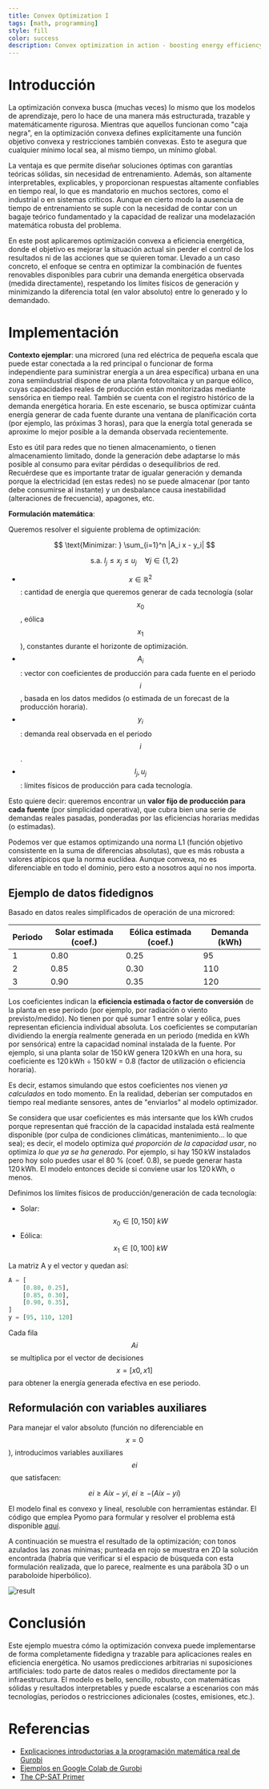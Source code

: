 ```yaml
---
title: Convex Optimization I
tags: [math, programming]
style: fill
color: success
description: Convex optimization in action - boosting energy efficiency 
---
```


# Introducción

La optimización convexa busca (muchas veces) lo mismo que los modelos de aprendizaje, pero lo hace de una manera más estructurada, trazable y matemáticamente rigurosa. Mientras que aquellos funcionan como "caja negra", en la optimización convexa defines explícitamente una función objetivo convexa y restricciones también convexas. Esto te asegura que cualquier mínimo local sea, al mismo tiempo, un mínimo global.

La ventaja es que permite diseñar soluciones óptimas con garantías teóricas sólidas, sin necesidad de entrenamiento. Además, son altamente interpretables, explicables, y proporcionan respuestas altamente confiables en tiempo real, lo que es mandatorio en muchos sectores, como el industrial o en sistemas críticos. Aunque en cierto modo la ausencia de tiempo de entrenamiento se suple con la necesidad de contar con un bagaje teórico fundamentado y la capacidad de realizar una modelazación matemática robusta del problema. 

En este post aplicaremos optimización convexa a eficiencia energética, donde el objetivo es mejorar la situación actual sin perder el control de los resultados ni de las acciones que se quieren tomar. Llevado a un caso concreto, el enfoque se centra en optimizar la combinación de fuentes renovables disponibles para cubrir una demanda energética observada (medida directamente), respetando los límites físicos de generación y minimizando la diferencia total (en valor absoluto) entre lo generado y lo demandado.

# Implementación

**Contexto ejemplar**: una microred (una red eléctrica de pequeña escala que puede estar conectada a la red principal o funcionar de forma independiente para suministrar energía a un área específica) urbana en una zona semiindustrial dispone de una planta fotovoltaica y un parque eólico, cuyas capacidades reales de producción están monitorizadas mediante sensórica en tiempo real. También se cuenta con el registro histórico de la demanda energética horaria. En este escenario, se busca optimizar cuánta energía generar de cada fuente durante una ventana de planificación corta (por ejemplo, las próximas 3 horas), para que la energía total generada se aproxime lo mejor posible a la demanda observada recientemente.

Esto es útil para redes que no tienen almacenamiento, o tienen almacenamiento limitado, donde la generación debe adaptarse lo más posible al consumo para evitar pérdidas o desequilibrios de red. Recuérdese que es importante tratar de igualar generación y demanda porque la electricidad (en estas redes) no se puede almacenar (por tanto debe consumirse al instante) y un desbalance causa inestabilidad (alteraciones de frecuencia), apagones, etc. 

**Formulación matemática**:

Queremos resolver el siguiente problema de optimización:

$$
\text{Minimizar: } \sum_{i=1}^n |A_i x - y_i|
$$

$$
\text{s.a. } l_j \leq x_j \leq u_j \quad \forall j \in \{1,2\}
$$

- $$ x \in \mathbb{R}^2 $$: cantidad de energía que queremos generar de cada tecnología (solar $$x_0$$, eólica $$x_1$$), constantes durante el horizonte de optimización.
- $$ A_i $$: vector con coeficientes de producción para cada fuente en el periodo $$i$$, basada en los datos medidos (o estimada de un forecast de la producción horaria).
- $$ y_i $$: demanda real observada en el periodo $$i$$.
- $$ l_j, u_j $$: límites físicos de producción para cada tecnología.

Esto quiere decir: queremos encontrar un **valor fijo de producción para cada fuente** (por simplicidad operativa), que cubra bien una serie de demandas reales pasadas, ponderadas por las eficiencias horarias medidas (o estimadas).

Podemos ver que estamos optimizando una norma L1 (función objetivo consistente en la suma de diferencias absolutas), que es más robusta a valores atípicos que la norma euclídea. Aunque convexa, no es diferenciable en todo el dominio, pero esto a nosotros aquí no nos importa.

## Ejemplo de datos fidedignos

Basado en datos reales simplificados de operación de una microred:

| Periodo | Solar estimada (coef.) | Eólica estimada (coef.) | Demanda (kWh) |
|---------|-------------------------|--------------------------|----------------|
| 1       | 0.80                    | 0.25                     | 95             |
| 2       | 0.85                    | 0.30                     | 110            |
| 3       | 0.90                    | 0.35                     | 120            |

Los coeficientes indican la **eficiencia estimada o factor de conversión** de la planta en ese periodo (por ejemplo, por radiación o viento previsto/medido). No tienen por qué sumar 1 entre solar y eólica, pues representan eficiencia individual absoluta. Los coeficientes se computarían dividiendo la energía realmente generada en un periodo (medida en kWh por sensórica) entre la capacidad nominal instalada de la fuente. Por ejemplo, si una planta solar de 150 kW genera 120 kWh en una hora, su coeficiente es 120 kWh ÷ 150 kW = 0.8 (factor de utilización o eficiencia horaria).

Es decir, estamos simulando que estos coeficientes nos vienen _ya calculados_ en todo momento. En la realidad, deberían ser computados en tiempo real mediante sensores, antes de "enviarlos" al modelo optimizador.

Se considera que usar coeficientes es más intersante que los kWh crudos porque representan qué fracción de la capacidad instalada está realmente disponible (por culpa de condiciones climáticas, mantenimiento... lo que sea); es decir, el modelo optimiza _qué proporción de la capacidad usar_, no optimiza _lo que ya se ha generado_. Por ejemplo, si hay 150 kW instalados pero hoy solo puedes usar el 80 % (coef. 0.8), se puede generar hasta 120 kWh. El modelo entonces decide si conviene usar los 120 kWh, o menos.

Definimos los límites físicos de producción/generación de cada tecnología:

- Solar: $$ x_0 \in [0, 150] \ kW$$
- Eólica: $$ x_1 \in [0, 100] \ kW$$

La matriz A y el vector y quedan así:

```python
A = [
    [0.80, 0.25],
    [0.85, 0.30],
    [0.90, 0.35],
]
y = [95, 110, 120]
```

Cada fila $$Ai$$​ se multiplica por el vector de decisiones $$x=[x0​,x1​]$$ para obtener la energía generada efectiva en ese periodo.

## Reformulación con variables auxiliares

Para manejar el valor absoluto (función no diferenciable en $$x = 0$$), introducimos variables auxiliares $$ei$$​ que satisfacen:

$$
ei​≥Ai​x−yi​, \ ei​≥−(Ai​x−yi​)
$$

El modelo final es convexo y lineal, resoluble con herramientas estándar. El código que emplea Pyomo para formular y resolver el problema está disponible [aquí](https://github.com/agarnung/computerVisionMiscellaneous/tree/main/2025-07-15-convex-optimization-I).

A continuación se muestra el resultado de la optimización; con tonos azulados las zonas mínimas; punteada en rojo se muestra en 2D la solución encontrada (habría que verificar si el espacio de búsqueda con esta formulación realizada, que lo parece, realmente es una parábola 3D o un paraboloide hiperbólico).

![result](../assets/blog_images/2025-07-15-convex-optimization-I/error_total_generacion.png)

# Conclusión

Este ejemplo muestra cómo la optimización convexa puede implementarse de forma completamente fidedigna y trazable para aplicaciones reales en eficiencia energética. No usamos predicciones arbitrarias ni suposiciones artificiales: todo parte de datos reales o medidos directamente por la infraestructura. El modelo es bello, sencillo, robusto, con matemáticas sólidas y resultados interpretables y puede escalarse a escenarios con más tecnologías, periodos o restricciones adicionales (costes, emisiones, etc.).

# Referencias

- [Explicaciones introductorias a la programación matemática real de Gurobi](https://www.gurobi.com/resources/math-programming-modeling-basics/)  
- [Ejemplos en Google Colab de Gurobi](https://www.gurobi.com/jupyter_models/)
- [The CP-SAT Primer](https://d-krupke.github.io/cpsat-primer/00_intro.html)
